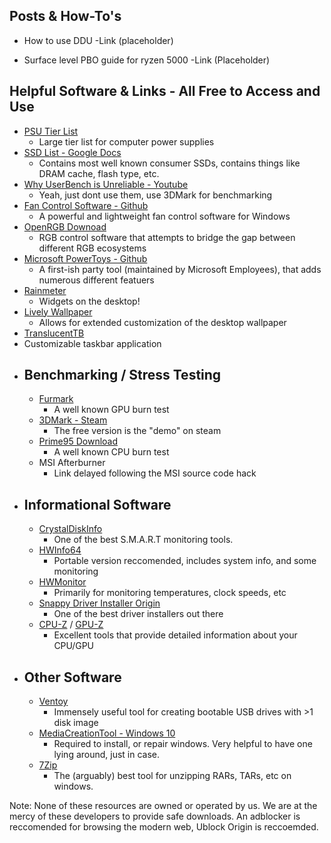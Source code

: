 ## Posts & How-To's

- How to use DDU -Link (placeholder)

- Surface level PBO guide for ryzen 5000 -Link (Placeholder)

## Helpful Software & Links - All Free to Access and Use

- [PSU Tier List](https://cultists.network/140/psu-tier-list/)
  - Large tier list for computer power supplies
- [SSD List - Google Docs](https://docs.google.com/spreadsheets/d/1B27_j9NDPU3cNlj2HKcrfpJKHkOf-Oi1DbuuQva2gT4)
  - Contains most well known consumer SSDs, contains things like DRAM cache, flash type, etc. 
- [Why UserBench is Unreliable - Youtube](https://www.youtube.com/watch?v=RQSBj2LKkWg)
  - Yeah, just dont use them, use 3DMark for benchmarking
- [Fan Control Software - Github](https://github.com/Rem0o/FanControl.Releases)
  - A powerful and lightweight fan control software for Windows
- [OpenRGB Downoad](https://openrgb.org/releases.html)
  - RGB control software that attempts to bridge the gap between different RGB ecosystems
- [Microsoft PowerToys - Github](https://github.com/microsoft/PowerToys)
  - A first-ish party tool (maintained by Microsoft Employees), that adds numerous different featuers
- [Rainmeter](https://www.rainmeter.net/)
  - Widgets on the desktop!
- [Lively Wallpaper](https://www.rocksdanister.com/lively/)
  - Allows for extended customization of the desktop wallpaper
 - [TranslucentTB](https://apps.microsoft.com/store/detail/translucenttb/9PF4KZ2VN4W9)
  - Customizable taskbar application
- ## Benchmarking / Stress Testing
  - [Furmark](https://geeks3d.com/furmark/)
    - A well known GPU burn test
  - [3DMark - Steam](https://store.steampowered.com/app/223850/3DMark/)
    - The free version is the "demo" on steam
  - [Prime95 Download](https://www.guru3d.com/files-details/prime95-download.html)
    - A well known CPU burn test
  - MSI Afterburner
    - Link delayed following the MSI source code hack
- ## Informational Software
  - [CrystalDiskInfo](https://crystalmark.info/en/software/crystaldiskinfo/)
    - One of the best S.M.A.R.T monitoring tools.
  - [HWInfo64](https://www.hwinfo.com/download/)
    - Portable version reccomended, includes system info, and some monitoring
  - [HWMonitor](https://www.cpuid.com/softwares/hwmonitor.html)
    - Primarily for monitoring temperatures, clock speeds, etc
  - [Snappy Driver Installer Origin](https://www.glenn.delahoy.com/snappy-driver-installer-origin/)
    - One of the best driver installers out there
  - [CPU-Z](https://www.cpuid.com/softwares/cpu-z.html) / [GPU-Z](https://www.techpowerup.com/gpuz/)
    - Excellent tools that provide detailed information about your CPU/GPU
- ## Other Software
  - [Ventoy](https://www.ventoy.net/en/download.html)
    - Immensely useful tool for creating bootable USB drives with >1 disk image
  - [MediaCreationTool - Windows 10](https://www.microsoft.com/en-us/software-download/windows10)
    - Required to install, or repair windows. Very helpful to have one lying around, just in case. 
  - [7Zip](https://www.7-zip.org/)
    - The (arguably) best tool for unzipping RARs, TARs, etc on windows. 
  


Note: None of these resources are owned or operated by us. We are at the mercy of these developers to provide safe downloads. An adblocker is reccomended for browsing the modern web, Ublock Origin is reccoemded. 
